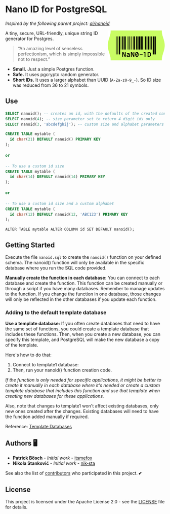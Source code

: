 # Nano ID for PostgreSQL

_Inspired by the following parent project: [ai/nanoid](https://github.com/ai/nanoid)_

<img src="./logo.svg" align="right" alt="Nano ID logo by Anton Lovchikov" width="180" height="94">

A tiny, secure, URL-friendly, unique string ID generator for Postgres.

> “An amazing level of senseless perfectionism,
> which is simply impossible not to respect.”

* **Small.** Just a simple Postgres function.
* **Safe.** It uses pgcrypto random generator.
* **Short IDs.** It uses a larger alphabet than UUID (`A-Za-z0-9_-`).
  So ID size was reduced from 36 to 21 symbols.

## Use
```sql
SELECT nanoid(); -- creates an id, with the defaults of the created nanoid() function.
SELECT nanoid(4); -- size parameter set to return 4 digit ids only
SELECT nanoid(3, 'abcdefghij'); -- custom size and alphabet parameters defined. nanoid() generates ids concerning them
```

```sql
CREATE TABLE mytable (
  id char(21) DEFAULT nanoid() PRIMARY KEY
);

or

-- To use a custom id size
CREATE TABLE mytable (
  id char(14) DEFAULT nanoid(14) PRIMARY KEY
);

or

-- To use a custom id size and a custom alphabet
CREATE TABLE mytable (
  id char(12) DEFAULT nanoid(12, 'ABC123') PRIMARY KEY
);
```

```
ALTER TABLE mytable ALTER COLUMN id SET DEFAULT nanoid();
```

## Getting Started

Execute the file `nanoid.sql` to create the `nanoid()` function on your defined schema. The nanoid() function will only be available in the specific database where you run the SQL code provided.

**Manually create the function in each database:** You can connect to each database and create the function. This function can be created manually or through a script if you have many databases. Remember to manage updates to the function. If you change the function in one database, those changes will only be reflected in the other databases if you update each function.

### Adding to the default template database

**Use a template database:** If you often create databases that need to have the same set of functions, you could create a template database that includes these functions. Then, when you create a new database, you can specify this template, and PostgreSQL will make the new database a copy of the template.

Here's how to do that:
1. Connect to template1 database:
2. Then, run your nanoid() function creation code.

*If the function is only needed for specific applications, it might be better to create it manually in each database where it's needed or create a custom template database that includes this function and use that template when creating new databases for these applications.*

Also, note that changes to template1 won't affect existing databases, only new ones created after the changes. Existing databases will need to have the function added manually if required.

Reference: [Template Databases](https://www.postgresql.org/docs/current/manage-ag-templatedbs.html)

## Authors 🖥️

* **Patrick Bösch** - *Initial work* - [itsmefox](https://github.com/itsmefox)
* **Nikola Stanković** - *Initial work* - [nik-sta](https://github.com/nik-sta)

See also the list of [contributors](https://github.com/viascom/nanoid-postgres/contributors) who participated in this project. 💕

## License

This project is licensed under the Apache License 2.0 - see the [LICENSE](LICENSE) file for details.

